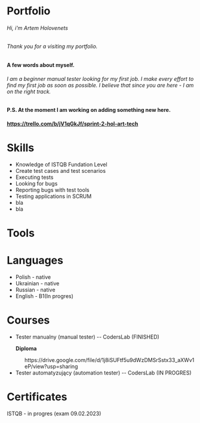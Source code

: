 # Portfolio
###### Hi, i'm Artem Holovenets
###### Thank you for a visiting my portfolio. 


#### A few words about myself. 
###### I am a beginner manual tester looking for my first job. I make every effort to find my first job as soon as possible. I believe that since you are here - I am on the right track.

#### P.S. At the moment I am working on adding something new here.
#### https://trello.com/b/jV1qGkJf/sprint-2-hol-art-tech

# Skills
 <ul>
  <li>Knowledge of ISTQB Fundation Level </li>
  <li>Create test cases and test scenarios</li>
  <li>Executing tests</li>
  <li>Looking for bugs</li>
  <li>Reporting bugs with test tools</li>
  <li>Testing applications in SCRUM </li>
  <li>bla </li>
  <li>bla </li>
</ul>

# Tools

# Languages
<ul>
  <li>Polish - native</li>
  <li>Ukrainian - native</li>
  <li>Russian - native</li>
  <li>English - B1(In progres)</li>
</ul>

# Courses
<ul>
  <li>Tester manualny (manual tester) -- CodersLab (FINISHED)</li> 
     <p><b>Diploma</b></p>
     <ol>https://drive.google.com/file/d/1j8iSUFtf5u9dWzDMSrSstx33_aXWv1eP/view?usp=sharing</ol>
  <li>Tester automatyzujący (automation tester) -- CodersLab (IN PROGRES)</li> 
</ul>

# Certificates
ISTQB - in progres (exam 09.02.2023)
